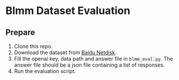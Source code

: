 # Blmm Dataset Evaluation

## Prepare

1. Clone this repo. 
2. Download the dataset from [Baidu Netdisk](https://pan.baidu.com/s/16r0h_dmxUT7iYPAQf3pBGQ?pwd=qtvy).
3. Fill the openai key, data path and answer file in `blmm_eval.py`. The answer file should be a json file containing a list of responses.
4. Run the evaluation script.